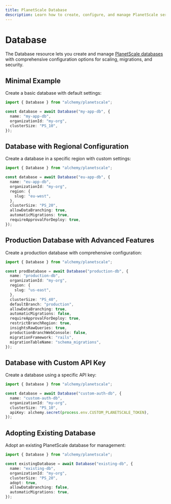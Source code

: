 ```yaml
---
title: PlanetScale Database
description: Learn how to create, configure, and manage PlanetScale serverless MySQL databases using Alchemy.
---
```


# Database

The Database resource lets you create and manage [PlanetScale databases](https://planetscale.com/docs/concepts/database) with comprehensive configuration options for scaling, migrations, and security.

## Minimal Example

Create a basic database with default settings:

```ts
import { Database } from "alchemy/planetscale";

const database = await Database("my-app-db", {
  name: "my-app-db",
  organizationId: "my-org",
  clusterSize: "PS_10",
});
```

## Database with Regional Configuration

Create a database in a specific region with custom settings:

```ts
import { Database } from "alchemy/planetscale";

const database = await Database("eu-app-db", {
  name: "eu-app-db",
  organizationId: "my-org",
  region: {
    slug: "eu-west",
  },
  clusterSize: "PS_20",
  allowDataBranching: true,
  automaticMigrations: true,
  requireApprovalForDeploy: true,
});
```

## Production Database with Advanced Features

Create a production database with comprehensive configuration:

```ts
import { Database } from "alchemy/planetscale";

const prodDatabase = await Database("production-db", {
  name: "production-db",
  organizationId: "my-org",
  region: {
    slug: "us-east",
  },
  clusterSize: "PS_40",
  defaultBranch: "production",
  allowDataBranching: true,
  automaticMigrations: false,
  requireApprovalForDeploy: true,
  restrictBranchRegion: true,
  insightsRawQueries: true,
  productionBranchWebConsole: false,
  migrationFramework: "rails",
  migrationTableName: "schema_migrations",
});
```

## Database with Custom API Key

Create a database using a specific API key:

```ts
import { Database } from "alchemy/planetscale";

const database = await Database("custom-auth-db", {
  name: "custom-auth-db",
  organizationId: "my-org",
  clusterSize: "PS_10",
  apiKey: alchemy.secret(process.env.CUSTOM_PLANETSCALE_TOKEN),
});
```

## Adopting Existing Database

Adopt an existing PlanetScale database for management:

```ts
import { Database } from "alchemy/planetscale";

const existingDatabase = await Database("existing-db", {
  name: "existing-db",
  organizationId: "my-org",
  clusterSize: "PS_20",
  adopt: true,
  allowDataBranching: false,
  automaticMigrations: true,
});
```

